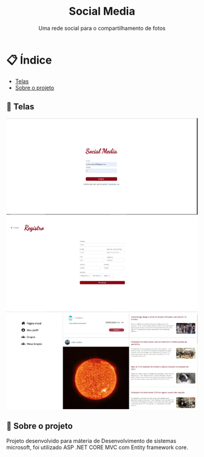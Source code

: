 <h1 align="center">

<br>
Social Media
</h1>

<p align="center">Uma rede social para o compartilhamento de fotos
<br/><br/
</p>

# 📋 Índice

- [Telas](#-Telas)
- [Sobre o projeto](#-Sobre-o-projeto)

## 🎨 Telas

<img src="./.github/login.png" alt="login-da-aplicação"><br>
<img src="./.github/cadastro.png" alt="tela-de-cadastro"><br>
<img src="./.github/home.png">

## 📃 Sobre o projeto

Projeto desenvolvido para máteria de Desenvolvimento de sistemas microsoft, foi utilizado ASP .NET CORE MVC com Entity framework core.
